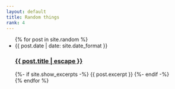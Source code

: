 ```yaml
---
layout: default
title: Random things
rank: 4
---
```

<!---
Place to show some random things!
14
-->
<ul>
  {% for post in site.random %}
    <li>
    <span class="post-meta">{{ post.date | date: site.date_format }}</span>
    <h3>
      <a class="post-link" href="{{ post.url | relative_url }}">
        {{ post.title | escape }}
      </a>
    </h3>
    {%- if site.show_excerpts -%}
      {{ post.excerpt }}
    {%- endif -%}
    </li>
  <!--
    <li>
      <a href="{{ post.url }}">{{ post.title }}</a>
    </li>
  -->
  {% endfor %}
</ul>